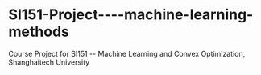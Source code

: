 # SI151-Project----machine-learning-methods
Course Project for SI151 -- Machine Learning and Convex Optimization, Shanghaitech University
